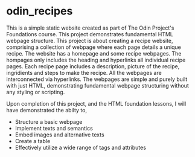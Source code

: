 # odin_recipes

This is a simple static website created as part of The Odin Project's Foundations course. This project demonstrates fundamental HTML webpage structure.
This project is about creating a recipe website, comprising a collection of webpage where each page details a unique recipe. The website has a homepage and some recipe webpages. The hompages only includes the heading and hyperlinks all individual recipe pages. Each recipe page includes a description, picture of the recipe, ingridients and steps to make the recipe. All the webpages are interconnected via hyperlinks. The webpages are simple and purely built with just HTML, demonstrating fundamental webpage structuring without any styling or scripting.

Upon completion of this project, and the HTML foundation lessons, I will have demonstrated the abilty to,

- Structure a basic webpage
- Implement texts and semantics
- Embed images and alternative texts
- Create a table
- Effectively utilize a wide range of tags and attributes